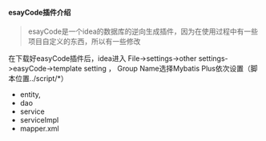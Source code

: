 #### esayCode插件介绍
> esayCode是一个idea的数据库的逆向生成插件，因为在使用过程中有一些项目自定义的东西，所以有一些修改

在下载好easyCode插件后，idea进入 File->settings->other settings->easyCode->template setting 
， Group Name选择Mybatis Plus依次设置（脚本位置../script/*）
- entity,
- dao
- service
- serviceImpl
- mapper.xml

